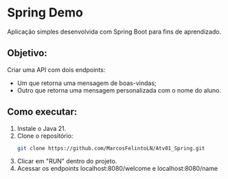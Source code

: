 # Spring Demo
Aplicação simples desenvolvida com Spring Boot para fins de aprendizado.

## Objetivo:
Criar uma API com dois endpoints:
- Um que retorna uma mensagem de boas-vindas;
- Outro que retorna uma mensagem personalizada com o nome do aluno.

## Como executar:

1. Instale o Java 21.
2. Clone o repositório:
   ```bash
   git clone https://github.com/MarcosFelintoLN/Atv01_Spring.git
3. Clicar em "RUN" dentro do projeto.
4. Acessar os endpoints localhost:8080/welcome e localhost:8080/name
